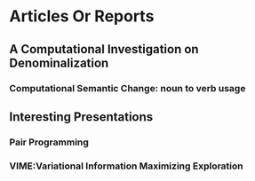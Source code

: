 # Articles Or Reports

## A Computational Investigation on Denominalization
### Computational Semantic Change: noun to verb usage

## Interesting Presentations
### Pair Programming
### VIME:Variational Information Maximizing Exploration
